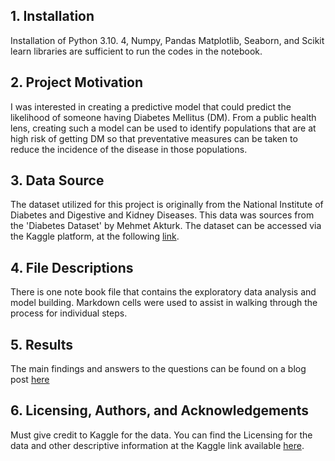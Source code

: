 ## 1. **Installation**

Installation of Python 3.10. 4, Numpy, Pandas Matplotlib, Seaborn, and Scikit learn libraries are sufficient to run the codes in the notebook.

## 2. **Project Motivation**

I was interested in creating a predictive model that could predict the likelihood of someone having Diabetes Mellitus (DM). From a public health lens, creating such a model can be used to identify populations that are at high risk of getting DM so that preventative measures can be taken to reduce the incidence of the disease in those populations. 
 
## 3. **Data Source**

The dataset utilized for this project is originally from the National Institute of Diabetes and Digestive and Kidney Diseases. This data was sources from the 'Diabetes Dataset' by Mehmet Akturk. The dataset can be accessed via the Kaggle platform, at the following [link](https://www.kaggle.com/datasets/mathchi/diabetes-data-set).

## 4. **File Descriptions**

There is one note book file that contains the exploratory data analysis and model building. Markdown cells were used to assist in walking through the process for individual steps.


## 5. **Results**

The main findings and answers to the questions can be found on a blog post  [here](https://medium.com/p/5da987d43657/edit)

## 6. **Licensing, Authors, and Acknowledgements**

Must give credit to Kaggle for the data. You can find the Licensing for the data and other descriptive information at the Kaggle link available [here](https://www.kaggle.com/datasets/mathchi/diabetes-data-set).

